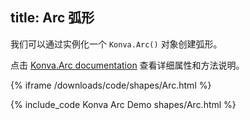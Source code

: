 title: Arc 弧形
---

我们可以通过实例化一个 `Konva.Arc()` 对象创建弧形。

点击 [Konva.Arc documentation](/api/Konva.Arc.html) 查看详细属性和方法说明。

{% iframe /downloads/code/shapes/Arc.html %}

{% include_code Konva Arc Demo shapes/Arc.html %}

